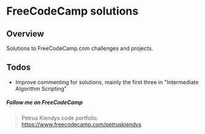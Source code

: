 FreeCodeCamp solutions
====================
Overview
--------------------------------------
Solutions to FreeCodeCamp.com challenges and projects.

Todos
--------------------------------------
- Improve commenting for solutions, mainly the first three in "Intermediate Algorithm Scripting"

##### Follow me on FreeCodeCamp
> Petrus Kiendys code portfolio: https://www.freecodecamp.com/petruskiendys